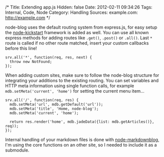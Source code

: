 /*
 Title: Extending app.js
 Hidden: false
 Date: 2012-02-11 09:34:26
 Tags: Internal, Code, Node
 Category: Handling
 Sources:
   example.com: http://example.com 
*/

node-blog uses the default routing system from express.js, for easy setup the [node-kickstart](http://semu.mp/node-kickstart.html) framework is added as well. You can use all known express methods for adding routes like `.get()`, `.post()` or `.all()`. Last `*` route is called if no other route matched, insert your custom callbacks before this line!

    srv.all('*', function(req, res, next) {
      throw new NotFound;
    });
    
When adding custom sites, make sure to follow the node-blog structure for integrating your additions to the existing routing. You can set variables and HTTP meta information using single function calls, for example `mdb.setMeta('current', 'home')` for setting the current menu item…

    srv.all('/', function(req, res) {
      mdb.setMeta('url', mdb.getDefault('url'));
      mdb.setMeta('title', 'Home, node-blog');
      mdb.setMeta('current', 'home');
    
      return res.render('home', mdb.jadeData({list: mdb.getArticles()}, req));
    });
    
Internal handling of your markdown files is done with [node-markdownblog](http://github.com/semu/node-markdownblog), I'm using the core functions on an other site, so I needed to include it as a submodule.